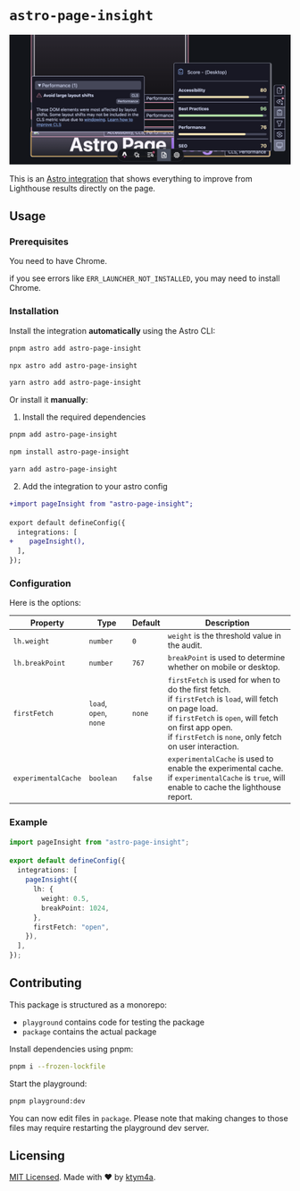 # `astro-page-insight`

![](https://raw.githubusercontent.com/ktym4a/astro-page-insight/main/.github/demo.png)

This is an [Astro integration](https://docs.astro.build/en/guides/integrations-guide/) that shows everything to improve from Lighthouse results directly on the page.

## Usage

### Prerequisites

You need to have Chrome.

if you see errors like `ERR_LAUNCHER_NOT_INSTALLED`, you may need to install Chrome.


### Installation

Install the integration **automatically** using the Astro CLI:

```bash
pnpm astro add astro-page-insight
```

```bash
npx astro add astro-page-insight
```

```bash
yarn astro add astro-page-insight
```

Or install it **manually**:

1. Install the required dependencies

```bash
pnpm add astro-page-insight
```

```bash
npm install astro-page-insight
```

```bash
yarn add astro-page-insight
```

2. Add the integration to your astro config

```diff
+import pageInsight from "astro-page-insight";

export default defineConfig({
  integrations: [
+    pageInsight(),
  ],
});
```

### Configuration


Here is the options:

| Property | Type | Default | Description |
| --- | --- | --- | --- |
| `lh.weight` | `number` | `0` | `weight` is the threshold value in the audit. |
| `lh.breakPoint` | `number` | `767` | `breakPoint` is used to determine whether on mobile or desktop. |
| `firstFetch` | `load`, `open`, `none` | `none` | `firstFetch` is used for when to do the first fetch.<br />if `firstFetch` is `load`, will fetch on page load.<br />if `firstFetch` is `open`, will fetch on first app open.<br />if `firstFetch` is `none`, only fetch on user interaction. |
| `experimentalCache` | `boolean` | `false` | `experimentalCache` is used to enable the experimental cache.<br />if `experimentalCache` is `true`, will enable to cache the lighthouse report. |

### Example

```.ts
import pageInsight from "astro-page-insight";

export default defineConfig({
  integrations: [
    pageInsight({
      lh: {
        weight: 0.5,
        breakPoint: 1024,
      },
      firstFetch: "open",
    }),
  ],
});
```

## Contributing

This package is structured as a monorepo:

- `playground` contains code for testing the package
- `package` contains the actual package

Install dependencies using pnpm: 

```bash
pnpm i --frozen-lockfile
```

Start the playground:

```bash
pnpm playground:dev
```

You can now edit files in `package`. Please note that making changes to those files may require restarting the playground dev server.

## Licensing

[MIT Licensed](https://github.com/ktym4a/astro-page-insight/blob/main/LICENSE). Made with ❤️ by [ktym4a](https://github.com/ktym4a).

<!-- ## Acknowledgements

TODO: -->
